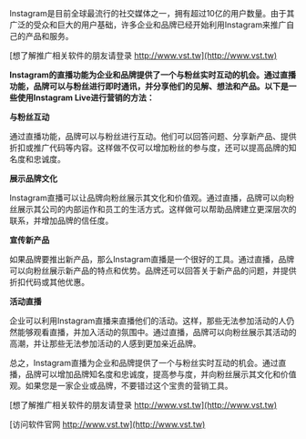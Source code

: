 Instagram是目前全球最流行的社交媒体之一，拥有超过10亿的用户数量。由于其广泛的受众和巨大的用户基础，许多企业和品牌已经开始利用Instagram来推广自己的产品和服务。

[想了解推广相关软件的朋友请登录 http://www.vst.tw](http://www.vst.tw)

**Instagram的直播功能为企业和品牌提供了一个与粉丝实时互动的机会。通过直播功能，品牌可以与粉丝进行即时通讯，并分享他们的见解、想法和产品。以下是一些使用Instagram Live进行营销的方法：**

**与粉丝互动**

通过直播功能，品牌可以与粉丝进行互动。他们可以回答问题、分享新产品、提供折扣或推广代码等内容。这样做不仅可以增加粉丝的参与度，还可以提高品牌的知名度和忠诚度。

**展示品牌文化**

Instagram直播可以让品牌向粉丝展示其文化和价值观。通过直播，品牌可以向粉丝展示其公司的内部运作和员工的生活方式。这样做可以帮助品牌建立更深层次的联系，并增加品牌的信任度。

**宣传新产品**

如果品牌要推出新产品，那么Instagram直播是一个很好的工具。通过直播，品牌可以向粉丝展示新产品的特点和优势。品牌还可以回答关于新产品的问题，并提供折扣代码或其他优惠。

**活动直播**

企业可以利用Instagram直播来直播他们的活动。这样，那些无法参加活动的人仍然能够观看直播，并加入活动的氛围中。通过直播，品牌可以向粉丝展示其活动的高潮，并让那些无法参加活动的人感到更加亲近品牌。

总之，Instagram直播为企业和品牌提供了一个与粉丝实时互动的机会。通过直播，品牌可以增加品牌知名度和忠诚度，提高参与度，并向粉丝展示其文化和价值观。如果您是一家企业或品牌，不要错过这个宝贵的营销工具。

[想了解推广相关软件的朋友请登录 http://www.vst.tw](http://www.vst.tw)


[访问软件官网 http://www.vst.tw](http://www.vst.tw)
